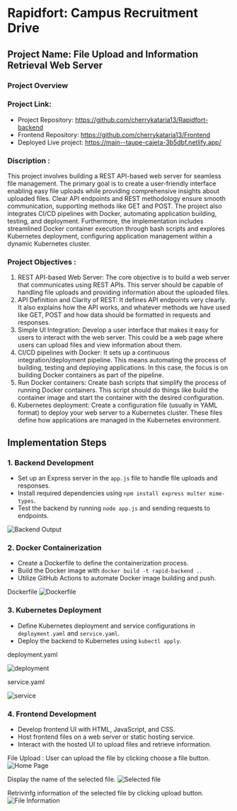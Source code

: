 # Rapidfort: Campus Recruitment Drive
## Project Name: File Upload and Information Retrieval Web Server

### Project Overview

### Project Link: 
- Project Repository: https://github.com/cherrykataria13/Rapidfort-backend
- Frontend Repository: https://github.com/cherrykataria13/Frontend
- Deployed Live project: https://main--taupe-cajeta-3b5dbf.netlify.app/

### Discription : 
This project involves building a REST API-based web server for seamless file management. The primary goal is to create a user-friendly interface enabling easy file uploads while providing comprehensive insights about uploaded files. Clear API endpoints and REST methodology ensure smooth communication, supporting methods like GET and POST. The project also integrates CI/CD pipelines with Docker, automating application building, testing, and deployment. Furthermore, the implementation includes streamlined Docker container execution through bash scripts and explores Kubernetes deployment, configuring application management within a dynamic Kubernetes cluster.


### Project Objectives :
1.	REST API-based Web Server: The core objective is to build a web server that communicates using REST APIs. This server should be capable of handling file uploads and providing information about the uploaded files.
2.	API Definition and Clarity of REST: It defines API endpoints very clearly. It also explains how the API works, and whatever methods we have used like GET, POST and how data should be formatted in requests and responses.
3.	Simple UI Integration: Develop a user interface that makes it easy for users to interact with the web server. This could be a web page where users can upload files and view information about them.
4.	CI/CD pipelines with Docker: It sets up a continuous integration/deployment pipeline. This means automating the process of building, testing and deploying applications. In this case, the focus is on building Docker containers as part of the pipeline.
5.	Run Docker containers: Create bash scripts that simplify the process of running Docker containers. This script should do things like build the container image and start the container with the desired configuration.
6.	Kubernetes deployment: Create a configuration file (usually in YAML format) to deploy your web server to a Kubernetes cluster. These files define how applications are managed in the Kubernetes environment.


## Implementation Steps

### 1. Backend Development

- Set up an Express server in the `app.js` file to handle file uploads and responses.
- Install required dependencies using `npm install express multer mime-types`.
- Test the backend by running `node app.js` and sending requests to endpoints.

![Backend Output](image.png)


### 2. Docker Containerization

- Create a Dockerfile to define the containerization process.
- Build the Docker image with `docker build -t rapid-backend .`.
- Utilize GitHub Actions to automate Docker image building and push.

Dockerfile
![Dockerfile](image-1.png)


### 3. Kubernetes Deployment

- Define Kubernetes deployment and service configurations in `deployment.yaml` and `service.yaml`.
- Deploy the backend to Kubernetes using `kubectl apply`.

deployment.yaml    

![deployment](image-2.png)

service.yaml    

![service](image-3.png)

### 4. Frontend Development

- Develop frontend UI with HTML, JavaScript, and CSS.
- Host frontend files on a web server or static hosting service.
- Interact with the hosted UI to upload files and retrieve information.

File Upload : User can upload the file by clicking choose a file button.
![Home Page](image-7.png)

Display the name of the selected file.
![Selected file](image-5.png)

Retrivinfg information of the selected file by clicking upload button.
![File Information](image-8.png)

